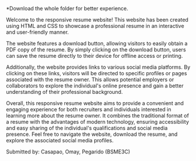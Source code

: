 *Download the whole folder for better experience. 

Welcome to the responsive resume website! This website has been created using HTML and CSS to showcase a professional resume in an interactive and user-friendly manner.

The website features a download button, allowing visitors to easily obtain a PDF copy of the resume. By simply clicking on the download button, users can save the resume directly to their device for offline access or printing.

Additionally, the website provides links to various social media platforms. By clicking on these links, visitors will be directed to specific profiles or pages associated with the resume owner. This allows potential employers or collaborators to explore the individual's online presence and gain a better understanding of their professional background.

Overall, this responsive resume website aims to provide a convenient and engaging experience for both recruiters and individuals interested in learning more about the resume owner. It combines the traditional format of a resume with the advantages of modern technology, ensuring accessibility and easy sharing of the individual's qualifications and social media presence. Feel free to navigate the website, download the resume, and explore the associated social media profiles. 

Submitted by: Casapao, Omay, Pegarido (BSME3C)
